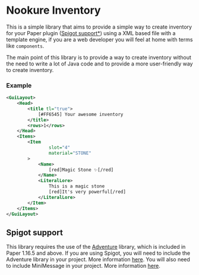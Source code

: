# Nookure Inventory
This is a simple library that aims to provide a simple way to create inventory for your
Paper plugin ([Spigot support*](#spigot-support)) using a XML based file with a template engine,
if you are a web developer you will feel at home with terms like `components`.

The main point of this library is to provide a way to create inventory without the need to
write a lot of Java code and to provide a more user-friendly way to create inventory.

### Example
```xml
<GuiLayout>
    <Head>
        <title tl="true">
            [#FF6545] Your awesome inventory
        </title>
        <rows>1</rows>
    </Head>
    <Items>
        <Item
                slot="4"
                material="STONE"
        >
            <Name>
                [red]Magic Stone ✨[/red]
            </Name>
            <LiteralLore>
                This is a magic stone
                [red]It's very powerful[/red]
            </LiteralLore>
        </Item>
    </Items>
</GuiLayout>
```

## Spigot support
This library requires the use of the [Adventure](https://docs.advntr.dev/) library, which is included in Paper 1.16.5 and above. If you are using Spigot, you will need to include the Adventure library in your project. More information [here](https://docs.advntr.dev/platform/bukkit.html).
You will also need to include MiniMessage in your project. More information [here](https://docs.advntr.dev/minimessage/api.html).